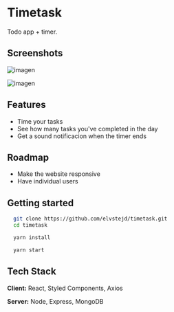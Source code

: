 
# Timetask

Todo app + timer.


## Screenshots

![imagen](https://user-images.githubusercontent.com/47759122/136868461-cac68b81-6d7a-41eb-812b-8737cd452744.png)

![imagen](https://user-images.githubusercontent.com/47759122/136868489-491e6850-5188-4228-8adc-dd84d30f14dd.png)

  
## Features

- Time your tasks
- See how many tasks you've completed in the day
- Get a sound notificacion when the timer ends

## Roadmap

- Make the website responsive
- Have individual users

  
## Getting started

```bash
  git clone https://github.com/elvstejd/timetask.git
  cd timetask
```

```bash
  yarn install
```
```bash
  yarn start
```
## Tech Stack

**Client:** React, Styled Components, Axios

**Server:** Node, Express, MongoDB

  
